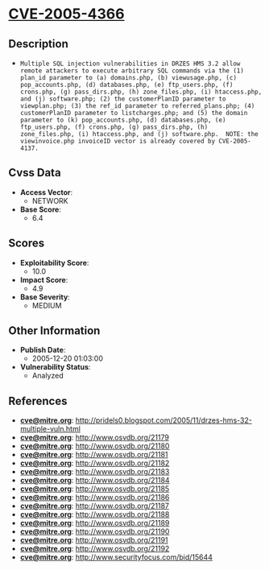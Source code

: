 
# [CVE-2005-4366](http://pridels0.blogspot.com/2005/11/drzes-hms-32-multiple-vuln.html)

## Description

- `Multiple SQL injection vulnerabilities in DRZES HMS 3.2 allow remote attackers to execute arbitrary SQL commands via the (1) plan_id parameter to (a) domains.php, (b) viewusage.php, (c) pop_accounts.php, (d) databases.php, (e) ftp_users.php, (f) crons.php, (g) pass_dirs.php, (h) zone_files.php, (i) htaccess.php, and (j) software.php; (2) the customerPlanID parameter to viewplan.php; (3) the ref_id parameter to referred_plans.php; (4) customerPlanID parameter to listcharges.php; and (5) the domain parameter to (k) pop_accounts.php, (d) databases.php, (e) ftp_users.php, (f) crons.php, (g) pass_dirs.php, (h) zone_files.php, (i) htaccess.php, and (j) software.php.  NOTE: the viewinvoice.php invoiceID vector is already covered by CVE-2005-4137.`

## Cvss Data

- **Access Vector**:
  - NETWORK
- **Base Score**:
  - 6.4

## Scores

- **Exploitability Score**:
  - 10.0
- **Impact Score**:
  - 4.9
- **Base Severity**:
  - MEDIUM

## Other Information

- **Publish Date**:
  - 2005-12-20 01:03:00
- **Vulnerability Status**:
  - Analyzed

## References

- **cve@mitre.org**: http://pridels0.blogspot.com/2005/11/drzes-hms-32-multiple-vuln.html
- **cve@mitre.org**: http://www.osvdb.org/21179
- **cve@mitre.org**: http://www.osvdb.org/21180
- **cve@mitre.org**: http://www.osvdb.org/21181
- **cve@mitre.org**: http://www.osvdb.org/21182
- **cve@mitre.org**: http://www.osvdb.org/21183
- **cve@mitre.org**: http://www.osvdb.org/21184
- **cve@mitre.org**: http://www.osvdb.org/21185
- **cve@mitre.org**: http://www.osvdb.org/21186
- **cve@mitre.org**: http://www.osvdb.org/21187
- **cve@mitre.org**: http://www.osvdb.org/21188
- **cve@mitre.org**: http://www.osvdb.org/21189
- **cve@mitre.org**: http://www.osvdb.org/21190
- **cve@mitre.org**: http://www.osvdb.org/21191
- **cve@mitre.org**: http://www.osvdb.org/21192
- **cve@mitre.org**: http://www.securityfocus.com/bid/15644
